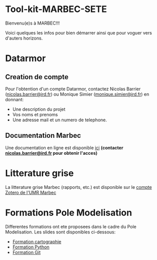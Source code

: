 Tool-kit-MARBEC-SETE
=========================

Bienvenu(e)s à MARBEC!!! 

Voici quelques les infos pour bien démarrer ainsi que pour voguer vers d'auters horizons.

# Datarmor 

## Creation de compte

Pour l'obtention d'un compte Datarmor, contactez Nicolas Barrier (nicolas.barrier@ird.fr) ou Monique Simier (monique.simier@ird.fr) en donnant:
- Une description du projet
- Vos noms et prenoms
- Une adresse mail et un numero de telephone.

## Documentation Marbec

Une documentation en ligne est disponible [ici](https://github.com/umr-marbec/datarmor-documentation) **(contacter nicolas.barrier@ird.fr pour obtenir l'acces)**

# Litterature grise

La litterature grise Marbec (rapports, etc.) est disponible sur le [compte Zotero de l'UMR Marbec](https://www.zotero.org/groups/350556/marbec/library)

# Formations Pole Modelisation

Differentes formations ont ete proposees dans le cadre du Pole Modelisation. Les slides sont disponibles ci-dessous:

- [Formation cartographie](https://github.com/umr-marbec/mapping-training)
- [Formation Python](https://github.com/umr-marbec/python-training)
- [Formation Git](https://github.com/umr-marbec/git-training)

